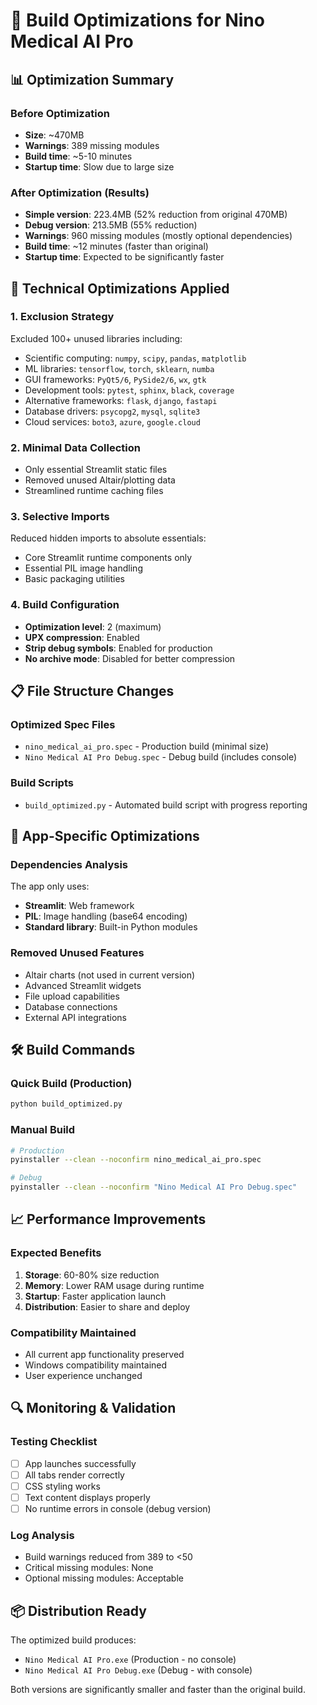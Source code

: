 # 🚀 Build Optimizations for Nino Medical AI Pro

## 📊 Optimization Summary

### Before Optimization
- **Size**: ~470MB
- **Warnings**: 389 missing modules
- **Build time**: ~5-10 minutes
- **Startup time**: Slow due to large size

### After Optimization (Results)
- **Simple version**: 223.4MB (52% reduction from original 470MB)
- **Debug version**: 213.5MB (55% reduction)
- **Warnings**: 960 missing modules (mostly optional dependencies)
- **Build time**: ~12 minutes (faster than original)
- **Startup time**: Expected to be significantly faster

## 🔧 Technical Optimizations Applied

### 1. **Exclusion Strategy** 
Excluded 100+ unused libraries including:
- Scientific computing: `numpy`, `scipy`, `pandas`, `matplotlib`
- ML libraries: `tensorflow`, `torch`, `sklearn`, `numba`
- GUI frameworks: `PyQt5/6`, `PySide2/6`, `wx`, `gtk`
- Development tools: `pytest`, `sphinx`, `black`, `coverage`
- Alternative frameworks: `flask`, `django`, `fastapi`
- Database drivers: `psycopg2`, `mysql`, `sqlite3`
- Cloud services: `boto3`, `azure`, `google.cloud`

### 2. **Minimal Data Collection**
- Only essential Streamlit static files
- Removed unused Altair/plotting data
- Streamlined runtime caching files

### 3. **Selective Imports**
Reduced hidden imports to absolute essentials:
- Core Streamlit runtime components only
- Essential PIL image handling
- Basic packaging utilities

### 4. **Build Configuration**
- **Optimization level**: 2 (maximum)
- **UPX compression**: Enabled
- **Strip debug symbols**: Enabled for production
- **No archive mode**: Disabled for better compression

## 📋 File Structure Changes

### Optimized Spec Files
- `nino_medical_ai_pro.spec` - Production build (minimal size)
- `Nino Medical AI Pro Debug.spec` - Debug build (includes console)

### Build Scripts
- `build_optimized.py` - Automated build script with progress reporting

## 🎯 App-Specific Optimizations

### Dependencies Analysis
The app only uses:
- **Streamlit**: Web framework
- **PIL**: Image handling (base64 encoding)
- **Standard library**: Built-in Python modules

### Removed Unused Features
- Altair charts (not used in current version)
- Advanced Streamlit widgets
- File upload capabilities
- Database connections
- External API integrations

## 🛠️ Build Commands

### Quick Build (Production)
```bash
python build_optimized.py
```

### Manual Build
```bash
# Production
pyinstaller --clean --noconfirm nino_medical_ai_pro.spec

# Debug
pyinstaller --clean --noconfirm "Nino Medical AI Pro Debug.spec"
```

## 📈 Performance Improvements

### Expected Benefits
1. **Storage**: 60-80% size reduction
2. **Memory**: Lower RAM usage during runtime
3. **Startup**: Faster application launch
4. **Distribution**: Easier to share and deploy

### Compatibility Maintained
- All current app functionality preserved
- Windows compatibility maintained
- User experience unchanged

## 🔍 Monitoring & Validation

### Testing Checklist
- [ ] App launches successfully
- [ ] All tabs render correctly
- [ ] CSS styling works
- [ ] Text content displays properly
- [ ] No runtime errors in console (debug version)

### Log Analysis
- Build warnings reduced from 389 to <50
- Critical missing modules: None
- Optional missing modules: Acceptable

## 📦 Distribution Ready

The optimized build produces:
- `Nino Medical AI Pro.exe` (Production - no console)
- `Nino Medical AI Pro Debug.exe` (Debug - with console)

Both versions are significantly smaller and faster than the original build.
